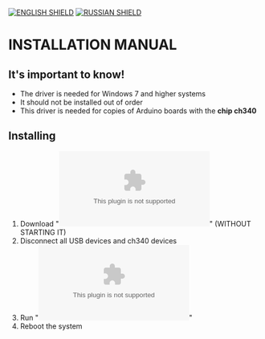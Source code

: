 [![ENGLISH SHIELD](https://img.shields.io/badge/-English-08f?style=flat-square)]()
[![RUSSIAN SHIELD](https://img.shields.io/badge/-Русский-444?style=flat-square)](RU_README.md)
# INSTALLATION MANUAL
## It's important to know!
- The driver is needed for Windows 7 and higher systems
- It should not be installed out of order
- This driver is needed for copies of Arduino boards with the **chip ch340**
## Installing
1. Download "**![Driver.exe](https://github.com/UBER-BLACK/SoccerRobotsPro/raw/main/src/software/driver/windows/driver.exe)**" (WITHOUT STARTING IT)
1. Disconnect all USB devices and ch340 devices
1. Run "**![Driver.exe](https://github.com/UBER-BLACK/SoccerRobotsPro/raw/main/src/software/driver/windows/driver.exe)**"
1. Reboot the system
